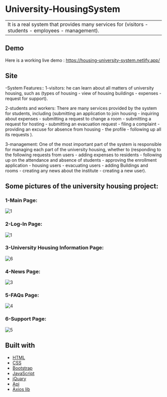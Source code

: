 # University-HousingSystem

<table>
<tr>
<td>
  It is a real system that provides many services for (visitors - students - employees - management).
</td>
</tr>
</table>

## Demo
Here is a working live demo :  https://housing-university-system.netlify.app/


## Site

-System Features::
1-visitors: he can learn about all matters of university housing, such as (types of housing - view of housing buildings - expenses - request for support).

2-students and workers: There are many services provided by the system for students, including (submitting an application to join housing - inquiring about expenses - submitting a request to change a room - submitting a request for hosting - submitting an evacuation request - filing a complaint - providing an excuse for absence from housing - the profile - following up all its requests ).

3-management: One of the most important part of the system is responsible for managing each part of the university housing, whether to (responding to the following requests from users - adding expenses to residents - following up on the attendance and absence of students - approving the enrollment application - housing users - evacuating users - adding Buildings and rooms - creating any news about the institute - creating a new user).

## Some pictures of the university housing project:
### 1-Main Page:

![1](https://user-images.githubusercontent.com/67224257/158075514-e85348f8-87f4-4d63-9222-5a63dd834281.png)

### 2-Log-In Page:

![1](https://user-images.githubusercontent.com/67224257/175897150-2d0b1212-f250-435f-8613-42638875c9e8.png)

### 3-University Housing Information Page:

![6](https://user-images.githubusercontent.com/67224257/175899081-02f34968-2fa5-4b42-8ece-869cf505d3ad.png)

### 4-News Page:

![3](https://user-images.githubusercontent.com/67224257/175898148-bff9c38c-28d3-4dc7-99c4-42f06ad7f709.png)

### 5-FAQs Page:

![4](https://user-images.githubusercontent.com/67224257/175898271-a7b2baa8-b662-474d-8710-017b63c9cca2.png)


### 6-Support Page:

![5](https://user-images.githubusercontent.com/67224257/175898520-9407ce2e-22d7-4a98-8d92-b2e08606d07b.png)


## Built with 

- [HTML](https://html.com/)
- [CSS](https://css-tricks.com/) 
- [Bootstrap](http://getbootstrap.com/)
- [JavaScript](https://www.javascript.com/)
- [jQuary](https://jquery.com/) 
- [Api](http://getbootstrap.com/)
- [Axios lib](https://www.api.org/)

